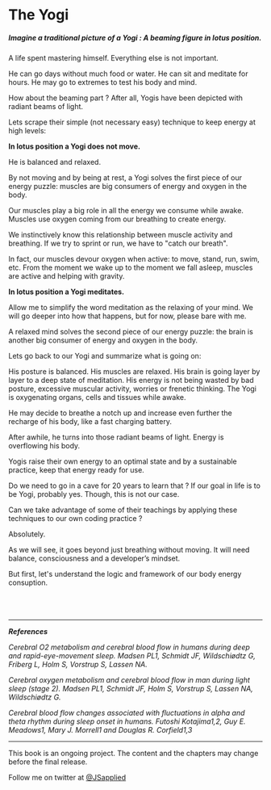 # The Yogi

##### Imagine a traditional picture of a Yogi : A beaming figure in lotus position. 

A life spent mastering himself. Everything else is not important. 

He can go days without much food or water. He can sit and meditate for hours. He may go to extremes to test his body and mind. 

How about the beaming part ? After all, Yogis have been depicted with radiant beams of light. 

Lets scrape their simple (not necessary easy) technique to keep energy at high levels:

**In lotus position a Yogi does not move.** 

He is balanced and relaxed. 

By not moving and by being at rest, a Yogi solves the first piece of our energy puzzle: muscles are big consumers of energy and oxygen in the body. 

Our muscles play a big role in all the energy we consume while awake. Muscles use oxygen coming from our breathing to create energy. 

We instinctively know this relationship between muscle activity and breathing. If we try to sprint or run, we have to "catch our breath".  

In fact, our muscles devour oxygen when active: to move, stand, run, swim, etc. From the moment we wake up to the moment we fall asleep, muscles are active and helping with gravity. 

**In lotus position a Yogi meditates.** 

Allow me to simplify the word meditation as the relaxing of your mind. We will go deeper into how that happens, but for now, please bare with me. 

A relaxed mind solves the second piece of our energy puzzle: the brain is another big consumer of energy and oxygen in the body. 

Lets go back to our Yogi and summarize what is going on:

His posture is balanced. His muscles are relaxed. His brain is going layer by layer to a deep state of meditation.  His energy is not being wasted by bad posture, excessive muscular activity, worries or frenetic thinking. The Yogi is oxygenating organs, cells and tissues while awake.

He may decide to breathe a notch up and increase even further the recharge of his body, like a fast charging battery. 

After awhile, he turns into those radiant beams of light. Energy is overflowing his body. 

Yogis raise their own energy to an optimal state and by a sustainable practice, keep that energy ready for use. 

Do we need to go in a cave for 20 years to learn that ? If our goal in life is to be Yogi, probably yes. Though, this is not our case. 

Can we take advantage of some of their teachings by applying these techniques to our own coding practice ?

Absolutely. 

As we will see, it goes beyond just breathing without moving. It will need balance, consciousness and a developer’s mindset. 

But first, let's understand the logic and framework of our body energy consuption. 
<br />
<br />
<br />
<br />


***

***References***

*Cerebral O2 metabolism and cerebral blood flow in humans during deep and rapid-eye-movement sleep.
Madsen PL1, Schmidt JF, Wildschiødtz G, Friberg L, Holm S, Vorstrup S, Lassen NA.*

*Cerebral oxygen metabolism and cerebral blood flow in man during light sleep (stage 2).
Madsen PL1, Schmidt JF, Holm S, Vorstrup S, Lassen NA, Wildschiødtz G.*

*Cerebral blood flow changes associated with fluctuations
in alpha and theta rhythm during sleep onset in humans.
Futoshi Kotajima1,2, Guy E. Meadows1, Mary J. Morrell1 and Douglas R. Corfield1,3*

***

This book is an ongoing project. The content and the chapters may change before the final release.

Follow me on twitter at [@JSapplied](https://twitter.com/JSapplied) 
